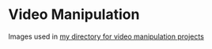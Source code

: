 # Video Manipulation

Images used in [my directory for video manipulation projects](../../experiments/video_manipulation/)
